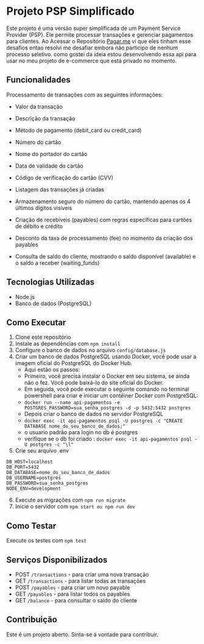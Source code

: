 # Projeto PSP Simplificado

Este projeto é uma versão super simplificada de um Payment Service Provider (PSP). 
Ele permite processar transações e gerenciar pagamentos para clientes.
Ao Acessar o Repositório [Pagar.me](https://github.com/pagarme/vagas/tree/master/desafios) vi que eles tinham esse desafios entao resolvi me desafiar embora não participo de nenhum processo seletivo.
como gostei da ideia estou desenvolvendo essa api para usar no meu projeto de e-commerce que está privado no momento.

## Funcionalidades

Processamento de transações com as seguintes informações:

- Valor da transação
- Descrição da transação
- Método de pagamento (debit_card ou credit_card)
- Número do cartão
- Nome do portador do cartão
- Data de validade do cartão
- Código de verificação do cartão (CVV)

- Listagem das transações já criadas
- Armazenamento seguro do número do cartão, mantendo apenas os 4 últimos dígitos visíveis
- Criação de recebíveis (payables) com regras específicas para cartões de débito e crédito
- Desconto da taxa de processamento (fee) no momento da criação dos payables
- Consulta de saldo do cliente, mostrando o saldo disponível (available) e o saldo a receber (waiting_funds)

## Tecnologias Utilizadas

- Node.js
- Banco de dados (PostgreSQL)

## Como Executar

1. Clone este repositório
2. Instale as dependências com `npm install`
3. Configure o banco de dados no arquivo `config/database.js`
4. Criar um banco de dados PostgreSQL usando Docker, você pode usar a imagem oficial do PostgreSQL do Docker Hub. 
   - Aqui estão os passos:
   - Primeiro, você precisa instalar o Docker em seu sistema, se ainda não o fez. Você pode baixá-lo do site oficial do Docker.
   - Em seguida, você pode executar o seguinte comando no terminal powershell para criar e iniciar um contêiner Docker com PostgreSQL:
   - `docker run --name api-pagamentos -e POSTGRES_PASSWORD=sua_senha_postgres -d -p 5432:5432 postgres`
   - Depois criar o banco de dados no servidor PostgreSQL
   - `docker exec -it api-pagamentos psql -U postgres -c "CREATE DATABASE nome_do_seu_banco_de_dados;"`
   - o usuario padrão para login no db é postgres
   - verifique se o db foi criado : `docker exec -it api-pagamentos psql -U postgres -c "\l"`
5. Crie seu arquivo .env
```
DB_HOST=localhost
DB_PORT=5432
DB_DATABASE=nome_do_seu_banco_de_dados
DB_USERNAME=postgres
DB_PASSWORD=sua_senha_postgres
NODE_ENV=development
```
6. Execute as migrações com `npm run migrate`
7. Inicie o servidor com `npm start ou npm run dev`

## Como Testar

Execute os testes com `npm test`

## Serviços Disponibilizados

- POST `/transactions` - para criar uma nova transação
- GET `/transactions` - para listar todas as transações
- POST `/payables` - para criar um novo payable
- GET `/payables` - para listar todos os payables
- GET `/balance` - para consultar o saldo do cliente

## Contribuição

Este é um projeto aberto. Sinta-se à vontade para contribuir.